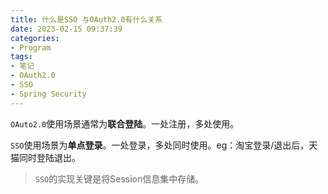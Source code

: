 ```yaml
---
title: 什么是SSO 与OAuth2.0有什么关系
date: 2023-02-15 09:37:39
categories:
- Program
tags:
- 笔记
- OAuth2.0
- SSO
- Spring Security
---
```


`OAuto2.0`使用场景通常为**联合登陆**。一处注册，多处使用。

`SSO`使用场景为**单点登录**。一处登录，多处同时使用。eg：淘宝登录/退出后，天猫同时登陆退出。

> `SSO`的实现关键是将Session信息集中存储。

